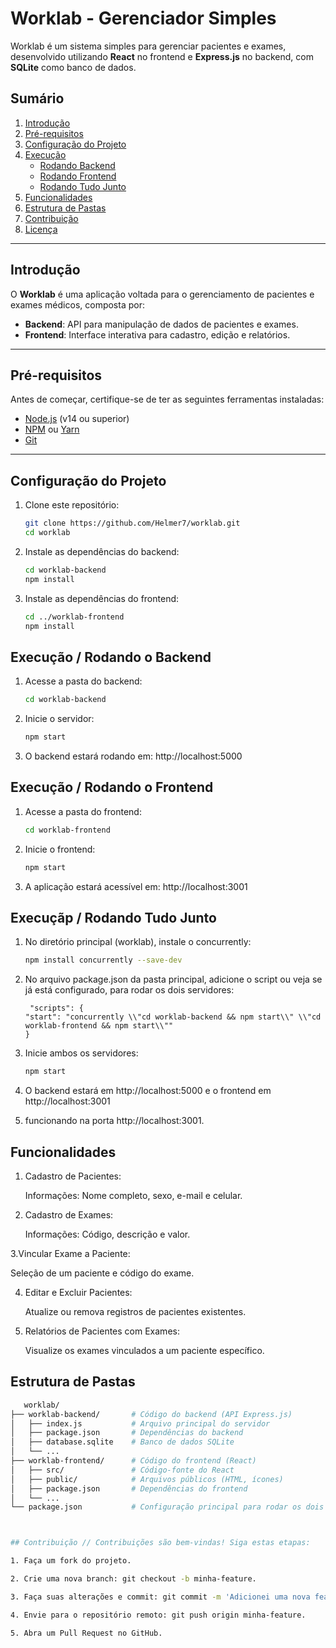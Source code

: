 # Worklab - Gerenciador Simples

Worklab é um sistema simples para gerenciar pacientes e exames, desenvolvido utilizando **React** no frontend e **Express.js** no backend, com **SQLite** como banco de dados.

## Sumário

1. [Introdução](#introdução)
2. [Pré-requisitos](#pré-requisitos)
3. [Configuração do Projeto](#configuração-do-projeto)
4. [Execução](#execução)
   - [Rodando Backend](#rodando-o-backend)
   - [Rodando Frontend](#rodando-o-frontend)
   - [Rodando Tudo Junto](#rodando-tudo-junto)
5. [Funcionalidades](#funcionalidades)
6. [Estrutura de Pastas](#estrutura-de-pastas)
7. [Contribuição](#contribuição)
8. [Licença](#licença)

---

## Introdução

O **Worklab** é uma aplicação voltada para o gerenciamento de pacientes e exames médicos, composta por:
- **Backend**: API para manipulação de dados de pacientes e exames.
- **Frontend**: Interface interativa para cadastro, edição e relatórios.

---

## Pré-requisitos

Antes de começar, certifique-se de ter as seguintes ferramentas instaladas:
- [Node.js](https://nodejs.org) (v14 ou superior)
- [NPM](https://www.npmjs.com/) ou [Yarn](https://yarnpkg.com/)
- [Git](https://git-scm.com/)

---

## Configuração do Projeto

1. Clone este repositório:
   ```bash
   git clone https://github.com/Helmer7/worklab.git
   cd worklab

2. Instale as dependências do backend:
    ```bash
    cd worklab-backend
    npm install

3. Instale as dependências do frontend:
   ```bash
   cd ../worklab-frontend
   npm install

##    Execução / Rodando o Backend

1. Acesse a pasta do backend:
   ```bash
   cd worklab-backend

3. Inicie o servidor:
   ```bash
   npm start

4. O backend estará rodando em: http://localhost:5000   


## Execução / Rodando o Frontend

1. Acesse a pasta do frontend:
   ```bash
   cd worklab-frontend

3. Inicie o frontend:
   ```bash
   npm start

4. A aplicação estará acessível em: http://localhost:3001


## Execuçãp / Rodando Tudo Junto

1. No diretório principal (worklab), instale o concurrently:
   ```bash
   npm install concurrently --save-dev

3. No arquivo package.json da pasta principal, adicione o script ou veja se já está configurado, para rodar os dois servidores:

   
        "scripts": {
       "start": "concurrently \\"cd worklab-backend && npm start\\" \\"cd worklab-frontend && npm start\\""
       }

4. Inicie ambos os servidores:
   ```bash
   npm start

5. O backend estará em http://localhost:5000 e o frontend em http://localhost:3001

6. funcionando na porta http://localhost:3001.

## Funcionalidades

1. Cadastro de Pacientes:

   Informações: Nome completo, sexo, e-mail e celular.

2. Cadastro de Exames:

   Informações: Código, descrição e valor.

3.Vincular Exame a Paciente:

   Seleção de um paciente e código do exame.

4. Editar e Excluir Pacientes:

   Atualize ou remova registros de pacientes existentes.

5. Relatórios de Pacientes com Exames:

   Visualize os exames vinculados a um paciente específico.

## Estrutura de Pastas
```bash
   worklab/
├── worklab-backend/       # Código do backend (API Express.js)
│   ├── index.js           # Arquivo principal do servidor
│   ├── package.json       # Dependências do backend
│   ├── database.sqlite    # Banco de dados SQLite
│   └── ...
├── worklab-frontend/      # Código do frontend (React)
│   ├── src/               # Código-fonte do React
│   ├── public/            # Arquivos públicos (HTML, ícones)
│   ├── package.json       # Dependências do frontend
│   └── ...
└── package.json           # Configuração principal para rodar os dois servidores



## Contribuição // Contribuições são bem-vindas! Siga estas etapas:

1. Faça um fork do projeto.

2. Crie uma nova branch: git checkout -b minha-feature.

3. Faça suas alterações e commit: git commit -m 'Adicionei uma nova feature'.

4. Envie para o repositório remoto: git push origin minha-feature.

5. Abra um Pull Request no GitHub.


